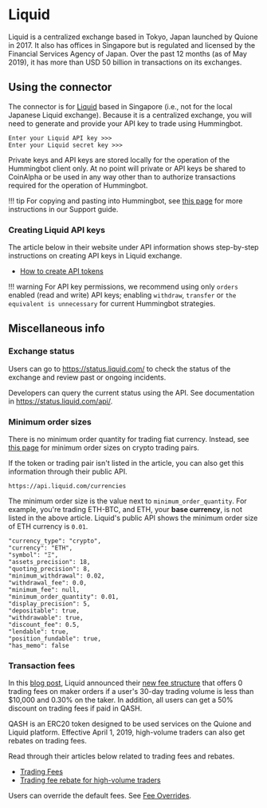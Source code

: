 # Liquid

Liquid is a centralized exchange based in Tokyo, Japan launched by Quione in 2017. It also has offices in Singapore but is regulated and licensed by the Financial Services Agency of Japan. Over the past 12 months (as of May 2019), it has more than USD 50 billion in transactions on its exchanges.

## Using the connector

The connector is for [Liquid](https://www.liquid.com/) based in Singapore (i.e., not for the local Japanese Liquid exchange). Because it is a centralized exchange, you will need to generate and provide your API key to trade using Hummingbot.

```
Enter your Liquid API key >>>
Enter your Liquid secret key >>>
```

Private keys and API keys are stored locally for the operation of the Hummingbot client only. At no point will private or API keys be shared to CoinAlpha or be used in any way other than to authorize transactions required for the operation of Hummingbot.

!!! tip
    For copying and pasting into Hummingbot, see [this page](https://hummingbot.zendesk.com/hc/en-us/articles/900004871203-Copy-and-paste-your-API-keys) for more instructions in our Support guide.

### Creating Liquid API keys

The article below in their website under API information shows step-by-step instructions on creating API keys in Liquid exchange.

- [How to create API tokens](https://help.liquid.com/en/articles/2285018-how-to-create-api-tokens)

!!! warning
    For API key permissions, we recommend using only `orders` enabled (read and write) API keys; enabling `withdraw`, `transfer` or `the equivalent is unnecessary` for current Hummingbot strategies.

## Miscellaneous info

### Exchange status

Users can go to https://status.liquid.com/ to check the status of the exchange and review past or ongoing incidents.

Developers can query the current status using the API. See documentation in https://status.liquid.com/api/.

### Minimum order sizes

There is no minimum order quantity for trading fiat currency. Instead, see [this page](https://help.liquid.com/en/articles/4141955-liquid-buy-faq) for minimum order sizes on crypto trading pairs.

If the token or trading pair isn't listed in the article, you can also get this information through their public API.

```
https://api.liquid.com/currencies
```

The minimum order size is the value next to `minimum_order_quantity`. For example, you're trading ETH-BTC, and ETH, your **base currency**, is not listed in the above article. Liquid's public API shows the minimum order size of ETH currency is `0.01`.

```
"currency_type": "crypto",
"currency": "ETH",
"symbol": "Ξ",
"assets_precision": 18,
"quoting_precision": 8,
"minimum_withdrawal": 0.02,
"withdrawal_fee": 0.0,
"minimum_fee": null,
"minimum_order_quantity": 0.01,
"display_precision": 5,
"depositable": true,
"withdrawable": true,
"discount_fee": 0.5,
"lendable": true,
"position_fundable": true,
"has_memo": false
```

### Transaction fees

In this [blog post](https://blog.liquid.com/liquid-progressive-fee-update), Liquid announced their [new fee structure](https://www.liquid.com/fees/) that offers 0 trading fees on maker orders if a user's 30-day trading volume is less than \$10,000 and 0.30% on the taker. In addition, all users can get a 50% discount on trading fees if paid in QASH.

QASH is an ERC20 token designed to be used services on the Quione and Liquid platform. Effective April 1, 2019, high-volume traders can also get rebates on trading fees.

Read through their articles below related to trading fees and rebates.

- [Trading Fees](https://www.liquid.com/fees/)
- [Trading fee rebate for high-volume traders](https://help.liquid.com/en/articles/2825019-trading-fee-rebate-for-high-volume-traders)

Users can override the default fees. See [Fee Overrides](/operation/override-fees).
